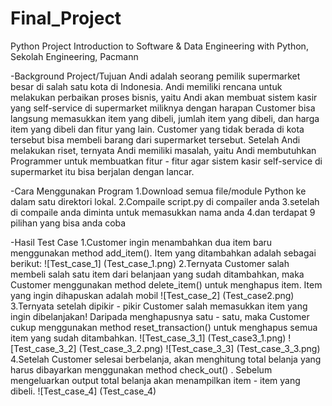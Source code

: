 # Final_Project
Python Project 
Introduction to Software & Data Engineering with Python, Sekolah Engineering, Pacmann

-Background Project/Tujuan
Andi adalah seorang pemilik supermarket besar di salah satu kota di Indonesia. Andi memiliki rencana untuk melakukan perbaikan proses bisnis, yaitu Andi akan membuat sistem kasir yang self-service di supermarket miliknya dengan harapan 
Customer bisa langsung memasukkan item yang dibeli, jumlah item yang dibeli, dan harga item yang dibeli dan fitur yang lain.
Customer yang tidak berada di kota tersebut bisa membeli barang dari supermarket tersebut. 
Setelah Andi melakukan riset, ternyata Andi memiliki masalah, yaitu Andi membutuhkan Programmer untuk membuatkan fitur - fitur agar sistem kasir self-service di supermarket itu bisa berjalan dengan lancar.

-Cara Menggunakan Program
1.Download semua file/module Python ke dalam satu direktori lokal.
2.Compaile script.py di compailer anda
3.setelah di compaile anda diminta untuk memasukkan nama anda
4.dan terdapat 9 pilihan yang bisa anda coba


-Hasil Test Case
1.Customer ingin menambahkan dua item baru menggunakan method add_item(). Item yang ditambahkan adalah sebagai berikut:
![Test_case_1] (Test_case_1.png)
2.Ternyata Customer salah membeli salah satu item dari belanjaan yang sudah ditambahkan, maka Customer menggunakan method delete_item() untuk menghapus item. Item yang ingin dihapuskan adalah mobil
![Test_case_2] (Test_case2.png)
3.Ternyata setelah dipikir - pikir Customer salah memasukkan item yang ingin dibelanjakan! Daripada menghapusnya satu - satu, maka Customer cukup menggunakan method reset_transaction() untuk menghapus semua item yang sudah ditambahkan.
![Test_case_3_1] (Test_case3_1.png)
![Test_case_3_2] (Test_case_3_2.png)
![Test_case_3_3] (Test_case_3_3.png)
4.Setelah Customer selesai berbelanja, akan menghitung total belanja yang harus dibayarkan menggunakan method check_out() . Sebelum mengeluarkan output total belanja akan menampilkan item - item yang dibeli.
![Test_case_4] (Test_case_4)

